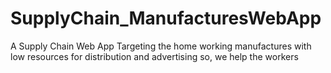 # SupplyChain_ManufacturesWebApp
A Supply Chain Web App Targeting the home working manufactures with low resources for distribution and advertising so, we help the workers 
